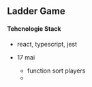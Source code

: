 ## Ladder Game

#### Tehcnologie Stack
* react, typescript, jest

* 17 mai
    * function sort players
    * 